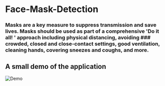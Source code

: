 # Face-Mask-Detection

### Masks are a key measure to suppress transmission and save lives. Masks should be used as part of a comprehensive 'Do it all! ' approach including physical distancing, avoiding ### crowded, closed and close-contact settings, good ventilation, cleaning hands, covering sneezes and coughs, and more.

## A small demo of the application
![Demo](Video/Demo.gif)
